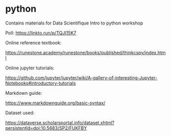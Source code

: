 # python
Contains materials for Data Scientifique Intro to python workshop 


Poll:
https://linkto.run/p/TQJI15K7

Online reference textbook:

https://runestone.academy/runestone/books/published/thinkcspy/index.html

Online jupyter tutorials:

https://github.com/jupyter/jupyter/wiki/A-gallery-of-interesting-Jupyter-Notebooks#introductory-tutorials

Markdown guide:

https://www.markdownguide.org/basic-syntax/

Dataset used:

https://dataverse.scholarsportal.info/dataset.xhtml?persistentId=doi:10.5683/SP2/FUKFBY
